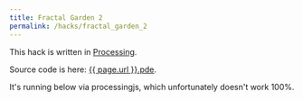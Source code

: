 ```yaml
---
title: Fractal Garden 2
permalink: /hacks/fractal_garden_2
---
```


This hack is written in <a href="https://processing.org/">Processing</a>.

Source code is here: <a href="{{ page.url }}.pde">{{ page.url }}.pde</a>.

It's running below via processingjs, which unfortunately doesn't work 100%.

<script src="/3rd/processing.min.js"></script>
<canvas data-processing-sources="{{ page.url }}.pde"></canvas>
